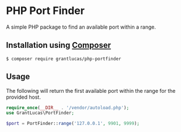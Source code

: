# PHP Port Finder

A simple PHP package to find an available port within a range.

## Installation using [Composer](https://getcomposer.org/)

```
$ composer require grantlucas/php-portfinder
```

## Usage

The following will return the first available port within the range for the
provided host.

```php
require_once(__DIR__ . '/vendor/autoload.php');
use GrantLucas\PortFinder;

$port = PortFinder::range('127.0.0.1', 9901, 9999);
```
